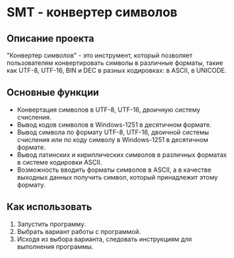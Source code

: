 # SMT - конвертер символов

## Описание проекта
"Конвертер символов" - это инструмент, который позволяет пользователям конвертировать символы в различные форматы, такие как UTF-8, UTF-16, BIN и DEC в разных кодировках: в ASCII, в UNICODE.

## Основные функции
- Конвертация символов в UTF-8, UTF-16, двоичную систему счисления.
- Вывод кодов символов в Windows-1251 в десятичном формате.
- Вывод символа по формату UTF-8, UTF-16, двоичной системы счисления или по коду символу в Windows-1251 в десятичном формате.
- Вывод латинских и кириллических символов в различных форматах в системе кодировки ASCII.
- Возможность вводить форматы символов в ASCII, а в качестве выходных данных получить символ, который принадлежит этому формату.

## Как использовать
1. Запустить программу.
2. Выбрать вариант работы с программой.
3. Исходя из выбора варианта, следовать инструкциям для выполнения программы.

